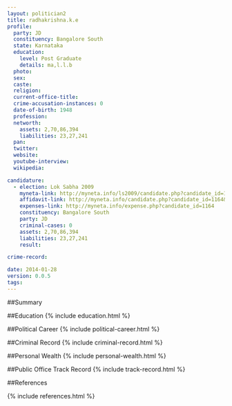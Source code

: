 ```yaml
---
layout: politician2
title: radhakrishna.k.e
profile: 
  party: JD
  constituency: Bangalore South
  state: Karnataka
  education: 
    level: Post Graduate
    details: ma,l.l.b
  photo: 
  sex: 
  caste: 
  religion: 
  current-office-title: 
  crime-accusation-instances: 0
  date-of-birth: 1948
  profession: 
  networth: 
    assets: 2,70,86,394
    liabilities: 23,27,241
  pan: 
  twitter: 
  website: 
  youtube-interview: 
  wikipedia: 

candidature: 
  - election: Lok Sabha 2009
    myneta-link: http://myneta.info/ls2009/candidate.php?candidate_id=1164
    affidavit-link: http://myneta.info/candidate.php?candidate_id=1164&scan=original
    expenses-link: http://myneta.info/expense.php?candidate_id=1164
    constituency: Bangalore South 
    party: JD
    criminal-cases: 0
    assets: 2,70,86,394
    liabilities: 23,27,241
    result:  

crime-record: 

date: 2014-01-28
version: 0.0.5
tags: 
---
```

##Summary


##Education
{% include education.html %}


##Political Career
{% include political-career.html %}


##Criminal Record
{% include criminal-record.html %}


##Personal Wealth
{% include personal-wealth.html %}


##Public Office Track Record
{% include track-record.html %}


##References


{% include references.html %}
